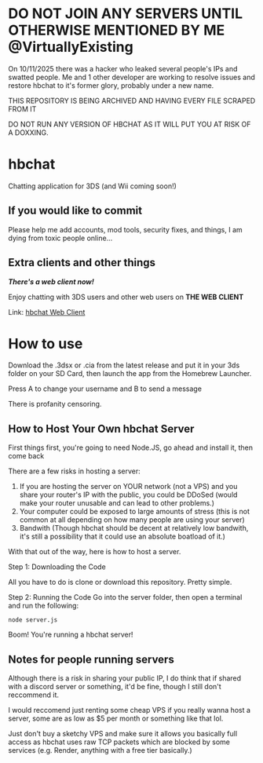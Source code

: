# DO NOT JOIN ANY SERVERS UNTIL OTHERWISE MENTIONED BY ME @VirtuallyExisting
On 10/11/2025 there was a hacker who leaked several people's IPs and swatted people. Me and 1 other developer are working to resolve issues and restore hbchat to it's former glory, probably under a new name.

THIS REPOSITORY IS BEING ARCHIVED AND HAVING EVERY FILE SCRAPED FROM IT

DO NOT RUN ANY VERSION OF HBCHAT AS IT WILL PUT YOU AT RISK OF A DOXXING.



# hbchat
Chatting application for 3DS (and Wii coming soon!)

## If you would like to commit
Please help me add accounts, mod tools, security fixes, and things, I am dying from toxic people online...


## Extra clients and other things
_**There's a web client now!**_

Enjoy chatting with 3DS users and other web users on **THE WEB CLIENT**

Link:
[hbchat Web Client](http://hbchat.jumpingcrab.com/noonewilleverfindthis.html)


# How to use 
Download the .3dsx or .cia from the latest release and put it in your 3ds folder on your SD Card, then launch the app from the Homebrew Launcher.

Press A to change your username and B to send a message

There is profanity censoring.


## How to Host Your Own hbchat Server
First things first, you're going to need Node.JS, go ahead and install it, then come back

There are a few risks in hosting a server:
1. If you are hosting the server on YOUR network (not a VPS) and you share your router's IP with the public, you could be DDoSed (would make your router unusable and can lead to other problems.)
2. Your computer could be exposed to large amounts of stress (this is not common at all depending on how many people are using your server)
3. Bandwith (Though hbchat should be decent at relatively low bandwith, it's still a possibility that it could use an absolute boatload of it.)

With that out of the way, here is how to host a server.

Step 1: Downloading the Code

All you have to do is clone or download this repository. Pretty simple.

Step 2: Running the Code
Go into the server folder, then open a terminal and run the following:

`node server.js`

Boom! You're running a hbchat server!


## Notes for people running servers
Although there is a risk in sharing your public IP, I do think that if shared with a discord server or something, it'd be fine, though I still don't reccommend it.

I would reccomend just renting some cheap VPS if you really wanna host a server, some are as low as $5 per month or something like that lol.

Just don't buy a sketchy VPS and make sure it allows you basically full access as hbchat uses raw TCP packets which are blocked by some services (e.g. Render, anything with a free tier basically.)

